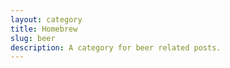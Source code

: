 ```yaml
---
layout: category
title: Homebrew
slug: beer
description: A category for beer related posts.
---
```

